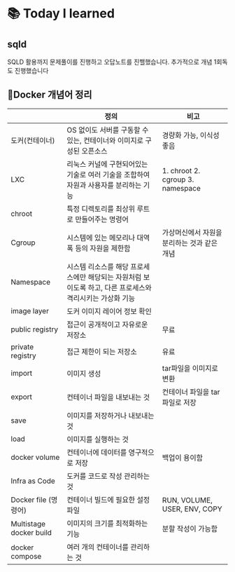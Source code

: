 # 📚 Today I learned

## sqld

SQLD 활용까지 문제풀이를 진행하고 오답노트를 진핼했습니다. 추가적으로 개념 1회독도 진행했습니다

## 🐳Docker 개념어 정리


|  | 정의 | 비고 |
| --- | --- | --- |
| 도커(컨테이너) | OS 없이도 서버를 구동할 수 있는, 컨테이너와 이미지로 구성된 오픈소스 | 경량화 가능, 이식성 좋음 |
| LXC | 리눅스 커널에 구현되어있는 기술로 여러 기술을 조합하여 자원과 사용자를 분리하는 기능 | 1. chroot 2. cgroup 3. namespace |
| chroot | 특정 디렉토리를 최상위 루트로 만들어주는 명령어 |  |
| Cgroup | 시스템에 있는 메모리나 대역폭 등의 자원을 제한함 | 가상머신에서 자원을 분리하는 것과 같은 개념 |
| Namespace | 시스템 리소스를 해당 프로세스에만 해당되는 자원처럼 보이도록 하고, 다른 프로세스와 격리시키는 가상화 기능 |  |
| image layer | 도커 이미지 레이어 정보 확인 |  |
| public registry | 접근이 공개적이고 자유로운 저장소 | 무료 |
| private registry | 접근 제한이 되는 저장소 | 유료 |
| import | 이미지 생성 | tar파일을 이미지로 변환 |
| export | 컨테이너 파일을 내보내는 것 | 컨테이너 파일을 tar파일로 저장 |
| save | 이미지를 저장하거나 내보내는 것 |  |
| load | 이미지를 실행하는 것 |  |
| docker volume | 컨테이너에 데이터를 영구적으로 저장  | 백업이 용이함 |
| Infra as Code | 도커를 코드로 작성 관리하는 것 |  |
| Docker file (명령어) | 컨테이너 빌드에 필요한 설정 파일 | RUN, VOLUME, USER, ENV, COPY |
| Multistage docker build | 이미지의 크기를 최적화하는 기능 | 분할 작성이 가능함 |
| docker compose | 여러 개의 컨테이너를 관리하는 것 |  |
